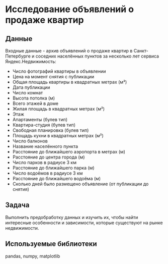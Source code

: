 # Исследование объявлений о продаже квартир
## Данные
Входные данные - архив объявлений о продаже квартир в Санкт-Петербурге и соседних населённых пунктов за несколько лет сервиса Яндекс.Недвижимость:

- Число фотографий квартиры в объявлении
- Цена на момент снятия с публикации
- Общая площадь квартиры в квадратных метрах (м²)
- Дата публикации
- Число комнат
- Высота потолка (м)
- Всего этажей в доме
- Жилая площадь в квадратных метрах (м²)
- Этаж
- Апартаменты (булев тип)
- Квартира-студия (булев тип)
- Свободная планировка (булев тип)
- Площадь кухни в квадратных метрах (м²)
- Число балконов
- Название населённого пункта
- Расстояние до ближайшего аэропорта в метрах (м)
- Расстояние до центра города (м)
- Число парков в радиусе 3 км
- Расстояние до ближайшего парка (м)
- Число водоёмов в радиусе 3 км
- Расстояние до ближайшего водоёма (м)
- Сколько дней было размещено объявление (от публикации до снятия)

## Задача
Выполнить предобработку данных и изучить их, чтобы найти интересные особенности и зависимости, которые существуют на рынке недвижимости.

## Используемые библиотеки
pandas, numpy, matplotlib
